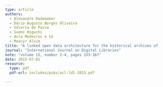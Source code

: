 ```yaml
---
type: article
authors:
  - Alexandre Rademaker
  - Dário Augusto Borges Oliveira
  - Valeria de Paiva
  - Suemi Higuchi
  - Asla Medeiros e Sá
  - Moacyr Alvim
title: "A linked open data architecture for the historical archives of the Getulio Vargas Foundation"
journal: "International Journal on Digital Libraries"
note: "volume 15, number 2-4, pages 153-167"
date: 2015-07-01
resource:
  type: pdf
  pdf-url: includes/pubs/acl-ldl-2015.pdf

---
```


